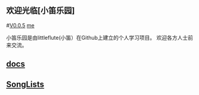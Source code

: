 ## 欢迎光临[小笛乐园]
#[V0.0.5](https://github.com/littleflute/littleflute/edit/master/README.md) [me](https://littleflute.github.io/littleflute/)

小笛乐园是由littleflute(小笛）在Github上建立的个人学习项目。
欢迎各方人士前来交流。
## [docs](https://littleflute.github.io/littleflute/docs/)  
## [SongLists](SongLists)
